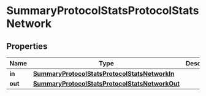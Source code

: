 
# SummaryProtocolStatsProtocolStatsNetwork

## Properties
Name | Type | Description | Notes
------------ | ------------- | ------------- | -------------
**in** | [**SummaryProtocolStatsProtocolStatsNetworkIn**](SummaryProtocolStatsProtocolStatsNetworkIn.md) |  |  [optional]
**out** | [**SummaryProtocolStatsProtocolStatsNetworkOut**](SummaryProtocolStatsProtocolStatsNetworkOut.md) |  |  [optional]



